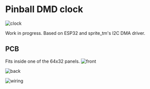 # Pinball DMD clock

![clock](https://github.com/yetifrisstlama/Espirgbani/raw/master/pcb/front.jpg)

Work in progress. Based on ESP32 and sprite_tm's I2C DMA driver.

## PCB
Fits inside one of the 64x32 panels.
![front](https://github.com/yetifrisstlama/Espirgbani/raw/master/pcb/1.png)

![back](https://github.com/yetifrisstlama/Espirgbani/raw/master/pcb/2.png)

![wiring](https://github.com/yetifrisstlama/Espirgbani/raw/master/pcb/back.jpg)
